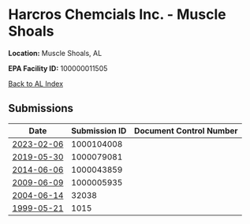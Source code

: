 # Harcros Chemcials Inc. - Muscle Shoals

**Location:** Muscle Shoals, AL

**EPA Facility ID:** 100000011505

[Back to AL Index](../../index.md)

## Submissions

| Date | Submission ID | Document Control Number |
|------|--------------|-------------------------|
| [2023-02-06](submissions/1000104008.md) | 1000104008 |  |
| [2019-05-30](submissions/1000079081.md) | 1000079081 |  |
| [2014-06-06](submissions/1000043859.md) | 1000043859 |  |
| [2009-06-09](submissions/1000005935.md) | 1000005935 |  |
| [2004-06-14](submissions/32038.md) | 32038 |  |
| [1999-05-21](submissions/1015.md) | 1015 |  |
